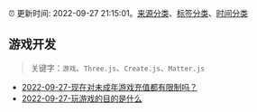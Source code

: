 :alarm_clock: 更新时间: 2022-09-27 21:15:01。[来源分类](../README.md)、[标签分类](../TAGS.md)、[时间分类](../TIMELINE.md)

## 游戏开发


> 关键字：`游戏`、`Three.js`、`Create.js`、`Matter.js`



- [2022-09-27-现在对未成年游戏充值都有限制吗？](https://www.v2ex.com/t/883415) 
- [2022-09-27-玩游戏的目的是什么](https://www.v2ex.com/t/883372) 